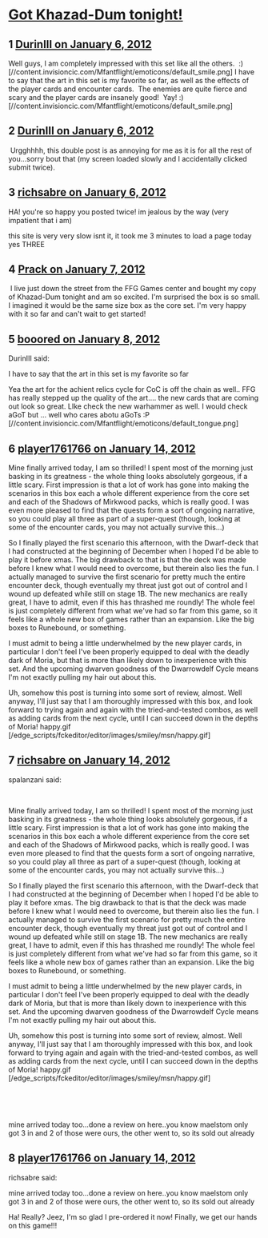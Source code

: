 # [Got Khazad-Dum tonight!](https://community.fantasyflightgames.com/topic/58565-got-khazad-dum-tonight/)

## 1 [DurinIII on January 6, 2012](https://community.fantasyflightgames.com/topic/58565-got-khazad-dum-tonight/?do=findComment&comment=575806)

Well guys, I am completely impressed with this set like all the others.  :) [//content.invisioncic.com/Mfantflight/emoticons/default_smile.png] I have to say that the art in this set is my favorite so far, as well as the effects of the player cards and encounter cards.  The enemies are quite fierce and scary and the player cards are insanely good!  Yay! :) [//content.invisioncic.com/Mfantflight/emoticons/default_smile.png] 

## 2 [DurinIII on January 6, 2012](https://community.fantasyflightgames.com/topic/58565-got-khazad-dum-tonight/?do=findComment&comment=575807)

 Urgghhhh, this double post is as annoying for me as it is for all the rest of you...sorry bout that (my screen loaded slowly and I accidentally clicked submit twice).

## 3 [richsabre on January 6, 2012](https://community.fantasyflightgames.com/topic/58565-got-khazad-dum-tonight/?do=findComment&comment=575809)

HA! you're so happy you posted twice! im jealous by the way (very impatient that i am)

this site is very very slow isnt it, it took me 3 minutes to load a page today   yes THREE

## 4 [Prack on January 7, 2012](https://community.fantasyflightgames.com/topic/58565-got-khazad-dum-tonight/?do=findComment&comment=576198)

 I live just down the street from the FFG Games center and bought my copy of Khazad-Dum tonight and am so excited. I'm surprised the box is so small. I imagined it would be the same size box as the core set. I'm very happy with it so far and can't wait to get started!

## 5 [booored on January 8, 2012](https://community.fantasyflightgames.com/topic/58565-got-khazad-dum-tonight/?do=findComment&comment=576240)

DurinIII said:

I have to say that the art in this set is my favorite so far



Yea the art for the achient relics cycle for CoC is off the chain as well.. FFG has really stepped up the quality of the art.... the new cards that are coming out look so great. LIke check the new warhammer as well. I would check aGoT but ... well who cares abotu aGoTs :P [//content.invisioncic.com/Mfantflight/emoticons/default_tongue.png]

## 6 [player1761766 on January 14, 2012](https://community.fantasyflightgames.com/topic/58565-got-khazad-dum-tonight/?do=findComment&comment=579375)

Mine finally arrived today, I am so thrilled! I spent most of the morning just basking in its greatness - the whole thing looks absolutely gorgeous, if a little scary. First impression is that a lot of work has gone into making the scenarios in this box each a whole different experience from the core set and each of the Shadows of Mirkwood packs, which is really good. I was even more pleased to find that the quests form a sort of ongoing narrative, so you could play all three as part of a super-quest (though, looking at some of the encounter cards, you may not actually survive this...)

So I finally played the first scenario this afternoon, with the Dwarf-deck that I had constructed at the beginning of December when I hoped I'd be able to play it before xmas. The big drawback to that is that the deck was made before I knew what I would need to overcome, but therein also lies the fun. I actually managed to survive the first scenario for pretty much the entire encounter deck, though eventually my threat just got out of control and I wound up defeated while still on stage 1B. The new mechanics are really great, I have to admit, even if this has thrashed me roundly! The whole feel is just completely different from what we've had so far from this game, so it feels like a whole new box of games rather than an expansion. Like the big boxes to Runebound, or something.

I must admit to being a little underwhelmed by the new player cards, in particular I don't feel I've been properly equipped to deal with the deadly dark of Moria, but that is more than likely down to inexperience with this set. And the upcoming dwarven goodness of the Dwarrowdelf Cycle means I'm not exactly pulling my hair out about this.

Uh, somehow this post is turning into some sort of review, almost. Well anyway, I'll just say that I am thoroughly impressed with this box, and look forward to trying again and again with the tried-and-tested combos, as well as adding cards from the next cycle, until I can succeed down in the depths of Moria! happy.gif [/edge_scripts/fckeditor/editor/images/smiley/msn/happy.gif]

## 7 [richsabre on January 14, 2012](https://community.fantasyflightgames.com/topic/58565-got-khazad-dum-tonight/?do=findComment&comment=579381)

spalanzani said:

 

Mine finally arrived today, I am so thrilled! I spent most of the morning just basking in its greatness - the whole thing looks absolutely gorgeous, if a little scary. First impression is that a lot of work has gone into making the scenarios in this box each a whole different experience from the core set and each of the Shadows of Mirkwood packs, which is really good. I was even more pleased to find that the quests form a sort of ongoing narrative, so you could play all three as part of a super-quest (though, looking at some of the encounter cards, you may not actually survive this...)

So I finally played the first scenario this afternoon, with the Dwarf-deck that I had constructed at the beginning of December when I hoped I'd be able to play it before xmas. The big drawback to that is that the deck was made before I knew what I would need to overcome, but therein also lies the fun. I actually managed to survive the first scenario for pretty much the entire encounter deck, though eventually my threat just got out of control and I wound up defeated while still on stage 1B. The new mechanics are really great, I have to admit, even if this has thrashed me roundly! The whole feel is just completely different from what we've had so far from this game, so it feels like a whole new box of games rather than an expansion. Like the big boxes to Runebound, or something.

I must admit to being a little underwhelmed by the new player cards, in particular I don't feel I've been properly equipped to deal with the deadly dark of Moria, but that is more than likely down to inexperience with this set. And the upcoming dwarven goodness of the Dwarrowdelf Cycle means I'm not exactly pulling my hair out about this.

Uh, somehow this post is turning into some sort of review, almost. Well anyway, I'll just say that I am thoroughly impressed with this box, and look forward to trying again and again with the tried-and-tested combos, as well as adding cards from the next cycle, until I can succeed down in the depths of Moria! happy.gif [/edge_scripts/fckeditor/editor/images/smiley/msn/happy.gif]

 

 

mine arrived today too...done a review on here..you know maelstom only got 3 in and 2 of those were ours, the other went to, so its sold out already

## 8 [player1761766 on January 14, 2012](https://community.fantasyflightgames.com/topic/58565-got-khazad-dum-tonight/?do=findComment&comment=579388)

richsabre said:

mine arrived today too...done a review on here..you know maelstom only got 3 in and 2 of those were ours, the other went to, so its sold out already



Ha! Really? Jeez, I'm so glad I pre-ordered it now! Finally, we get our hands on this game!!!


